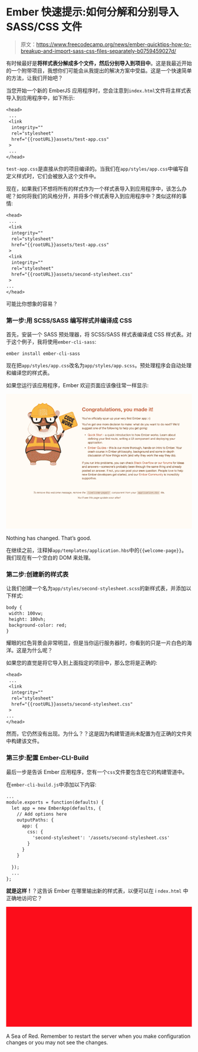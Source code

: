 # Ember 快速提示:如何分解和分别导入 SASS/CSS 文件

> 原文：<https://www.freecodecamp.org/news/ember-quicktips-how-to-breakup-and-import-sass-css-files-separately-b0759459027d/>

有时候最好是**将样式表分解成多个文件，然后分别导入到项目中**。这是我最近开始的一个附带项目，我想你们可能会从我提出的解决方案中受益。这是一个快速简单的方法，让我们开始吧？

当您开始一个新的 EmberJS 应用程序时，您会注意到`index.html`文件将主样式表导入到应用程序中，如下所示:

```
<head>
 ...
 <link
  integrity=""
  rel="stylesheet"
  href="{{rootURL}}assets/test-app.css"
 >
 ...
</head>
```

`test-app.css`是直接从你的项目编译的。当我们在`app/styles/app.css`中编写自定义样式时，它们会被放入这个文件中。

现在，如果我们不想将所有的样式作为一个样式表导入到应用程序中，该怎么办呢？如何将我们的风格分开，并将多个样式表导入到应用程序中？类似这样的事情:

```
<head>
 ...
 <link
  integrity=""
  rel="stylesheet"
  href="{{rootURL}}assets/test-app.css"
 >
 <link
  integrity=""
  rel="stylesheet"
  href="{{rootURL}}assets/second-stylesheet.css"
 >
...
</head>
```

可能比你想象的容易？

### 第一步:用 SCSS/SASS 编写样式并编译成 CSS

首先，安装一个 SASS 预处理器，将 SCSS/SASS 样式表编译成 CSS 样式表。对于这个例子，我将使用`ember-cli-sass`:

```
ember install ember-cli-sass
```

现在把`app/styles/app.css`改名为`app/styles/app.scss`。预处理程序会自动处理和编译您的样式表。

如果您运行该应用程序，Ember 欢迎页面应该像往常一样显示:

![aYuzVPXdJ4BtKQenSZFHhS-C-GDrL2LS7Ryf](img/564ace5ea518416952ba498f27fe9766.png)

Nothing has changed. That’s good.

在继续之前，注释掉`app/templates/application.hbs`中的`{{welcome-page}}`。我们现在有一个空白的 DOM 来处理。

### 第二步:创建新的样式表

让我们创建一个名为`app/styles/second-stylesheet.scss`的新样式表，并添加以下样式:

```
body {
 width: 100vw;
 height: 100vh;
 background-color: red;
}
```

耀眼的红色背景会非常明显，但是当你运行服务器时，你看到的只是一片白色的海洋。这是为什么呢？

如果您的直觉是将它导入到上面指定的项目中，那么您将是正确的:

```
<head>
 ...
 <link
  integrity=""
  rel="stylesheet"
  href="{{rootURL}}assets/second-stylesheet.css"
 >
...
</head>
```

然而，它仍然没有出现。为什么？？这是因为构建管道尚未配置为在正确的文件夹中构建该文件。

### 第三步:配置 Ember-CLI-Build

最后一步是告诉 Ember 应用程序，您有一个`css`文件要包含在它的构建管道中。

在`ember-cli-build.js`中添加以下内容:

```
...
module.exports = function(defaults) {
  let app = new EmberApp(defaults, {
    // Add options here
    outputPaths: {
      app: {
        css: {
          'second-stylesheet': '/assets/second-stylesheet.css'
        }
      }
    }

  });
  ...
};
```

**就是这样！**？这告诉 Ember 在哪里输出新的样式表，以便可以在 i `ndex.html` 中正确地访问它？

![EY9F7DHJAzzfJqcwOS9Ft-TyL78cFd5nYfuE](img/9f0fc8a9566d2ae26e5611df16b18bf2.png)

A Sea of Red. Remember to restart the server when you make configuration changes or you may not see the changes.
